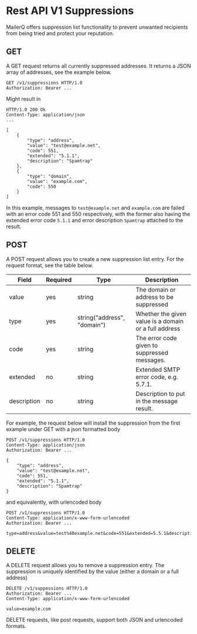 # Rest API V1 Suppressions
MailerQ offers suppression list functionality to prevent unwanted recipients from being tried and protect your reputation.

## GET

A GET request returns all currently suppressed addresses. It returns a JSON array of addresses, see the example below.

```
GET /v1/suppressions HTTP/1.0
Authorization: Bearer ...
```

Might result in
```
HTTP/1.0 200 Ok
Content-Type: application/json
...

[
    {
        "type": "address",
        "value": "test@example.net",
        "code": 551,
        "extended": "5.1.1",
        "description": "Spamtrap"
    },
    {
        "type": "domain",
        "value": "example.com",
        "code": 550
    }
]
```
In this example, messages to `test@example.net` and `example.com` are failed with an error code 551 and 550 respectively, 
with the former also having the extended error code `5.1.1` and error description `Spamtrap` attached to the result.

## POST

A POST request allows you to create a new suppression list entry. For the request format, see the table below.

| Field | Required  | Type | Description
|---|---|---|---|
| value | yes | string | The domain or address to be suppressed
| type | yes | string("address", "domain") | Whether the given value is a domain or a full address
| code | yes | string | The error code given to suppressed messages.
| extended  | no  | string | Extended SMTP error code, e.g. 5.7.1. 
| description  | no | string | Description to put in the message result.

For example, the request below will install the suppression from the first example under GET with a json formatted body
```
POST /v1/suppressions HTTP/1.0
Content-Type: application/json
Authorization: Bearer ...

{
    "type": "address",
    "value": "test@example.net",
    "code": 551,
    "extended": "5.1.1",
    "description": "Spamtrap"
}
```
and equivalently, with urlencoded body
```
POST /v1/suppressions HTTP/1.0
Content-Type: application/x-www-form-urlencoded
Authorization: Bearer ...

type=address&value=test%40example.net&code=551&extended=5.5.1&description=Spamtrap
```

## DELETE

A DELETE request allows you to remove a suppression entry. The suppression is uniquely identified by the value (either a domain or a full address)

```
DELETE /v1/suppessions HTTP/1.0
Authorization: Bearer ...
Content-Type: application/x-www-form-urlencoded

value=example.com
```

DELETE requests, like post requests, support both JSON and urlencoded formats. 
